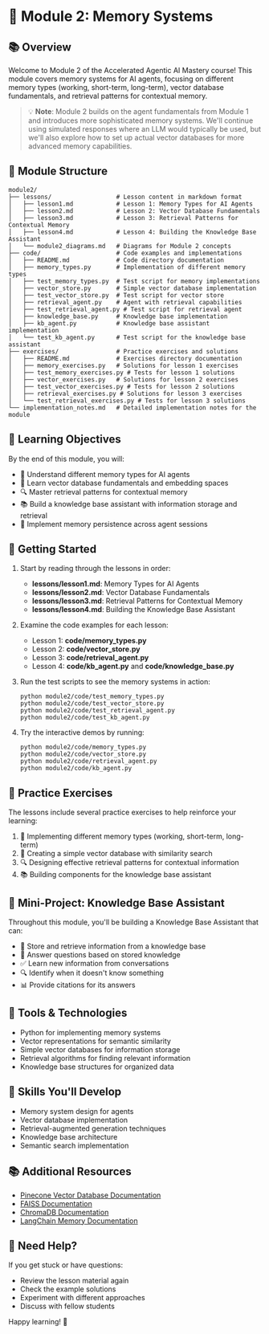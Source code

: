 # 🧠 Module 2: Memory Systems

## 📚 Overview

Welcome to Module 2 of the Accelerated Agentic AI Mastery course! This module covers memory systems for AI agents, focusing on different memory types (working, short-term, long-term), vector database fundamentals, and retrieval patterns for contextual memory.

> 💡 **Note**: Module 2 builds on the agent fundamentals from Module 1 and introduces more sophisticated memory systems. We'll continue using simulated responses where an LLM would typically be used, but we'll also explore how to set up actual vector databases for more advanced memory capabilities.

## 📂 Module Structure

```
module2/
├── lessons/                  # Lesson content in markdown format
│   ├── lesson1.md            # Lesson 1: Memory Types for AI Agents
│   ├── lesson2.md            # Lesson 2: Vector Database Fundamentals
│   ├── lesson3.md            # Lesson 3: Retrieval Patterns for Contextual Memory
│   ├── lesson4.md            # Lesson 4: Building the Knowledge Base Assistant
│   └── module2_diagrams.md   # Diagrams for Module 2 concepts
├── code/                     # Code examples and implementations
│   ├── README.md             # Code directory documentation
│   ├── memory_types.py       # Implementation of different memory types
│   ├── test_memory_types.py  # Test script for memory implementations
│   ├── vector_store.py       # Simple vector database implementation
│   ├── test_vector_store.py  # Test script for vector store
│   ├── retrieval_agent.py    # Agent with retrieval capabilities
│   ├── test_retrieval_agent.py # Test script for retrieval agent
│   ├── knowledge_base.py     # Knowledge base implementation
│   ├── kb_agent.py           # Knowledge base assistant implementation
│   └── test_kb_agent.py      # Test script for the knowledge base assistant
├── exercises/                # Practice exercises and solutions
│   ├── README.md             # Exercises directory documentation
│   ├── memory_exercises.py   # Solutions for lesson 1 exercises
│   ├── test_memory_exercises.py # Tests for lesson 1 solutions
│   ├── vector_exercises.py   # Solutions for lesson 2 exercises
│   ├── test_vector_exercises.py # Tests for lesson 2 solutions
│   ├── retrieval_exercises.py # Solutions for lesson 3 exercises
│   └── test_retrieval_exercises.py # Tests for lesson 3 solutions
└── implementation_notes.md   # Detailed implementation notes for the module
```

## 🎯 Learning Objectives

By the end of this module, you will:
- 🧠 Understand different memory types for AI agents
- 🔢 Learn vector database fundamentals and embedding spaces
- 🔍 Master retrieval patterns for contextual memory
- 📚 Build a knowledge base assistant with information storage and retrieval
- 🔄 Implement memory persistence across agent sessions

## 🚀 Getting Started

1. Start by reading through the lessons in order:
   - **lessons/lesson1.md**: Memory Types for AI Agents
   - **lessons/lesson2.md**: Vector Database Fundamentals
   - **lessons/lesson3.md**: Retrieval Patterns for Contextual Memory
   - **lessons/lesson4.md**: Building the Knowledge Base Assistant

2. Examine the code examples for each lesson:
   - Lesson 1: **code/memory_types.py**
   - Lesson 2: **code/vector_store.py**
   - Lesson 3: **code/retrieval_agent.py**
   - Lesson 4: **code/kb_agent.py** and **code/knowledge_base.py**

3. Run the test scripts to see the memory systems in action:
   ```
   python module2/code/test_memory_types.py
   python module2/code/test_vector_store.py
   python module2/code/test_retrieval_agent.py
   python module2/code/test_kb_agent.py
   ```

4. Try the interactive demos by running:
   ```
   python module2/code/memory_types.py
   python module2/code/vector_store.py
   python module2/code/retrieval_agent.py
   python module2/code/kb_agent.py
   ```

## 🧪 Practice Exercises

The lessons include several practice exercises to help reinforce your learning:
1. 🧠 Implementing different memory types (working, short-term, long-term)
2. 🔢 Creating a simple vector database with similarity search
3. 🔍 Designing effective retrieval patterns for contextual information
4. 📚 Building components for the knowledge base assistant

## 📝 Mini-Project: Knowledge Base Assistant

Throughout this module, you'll be building a Knowledge Base Assistant that can:
- 📄 Store and retrieve information from a knowledge base
- 🧩 Answer questions based on stored knowledge
- ✅ Learn new information from conversations
- 🔍 Identify when it doesn't know something
- 📊 Provide citations for its answers

## 🔧 Tools & Technologies

- Python for implementing memory systems
- Vector representations for semantic similarity
- Simple vector databases for information storage
- Retrieval algorithms for finding relevant information
- Knowledge base structures for organized data

## 🧠 Skills You'll Develop

- Memory system design for agents
- Vector database implementation
- Retrieval-augmented generation techniques
- Knowledge base architecture
- Semantic search implementation

## 📚 Additional Resources

- [Pinecone Vector Database Documentation](https://docs.pinecone.io/)
- [FAISS Documentation](https://github.com/facebookresearch/faiss)
- [ChromaDB Documentation](https://docs.trychroma.com/)
- [LangChain Memory Documentation](https://python.langchain.com/docs/modules/memory/)

## 🤔 Need Help?

If you get stuck or have questions:
- Review the lesson material again
- Check the example solutions
- Experiment with different approaches
- Discuss with fellow students

Happy learning! 🚀
